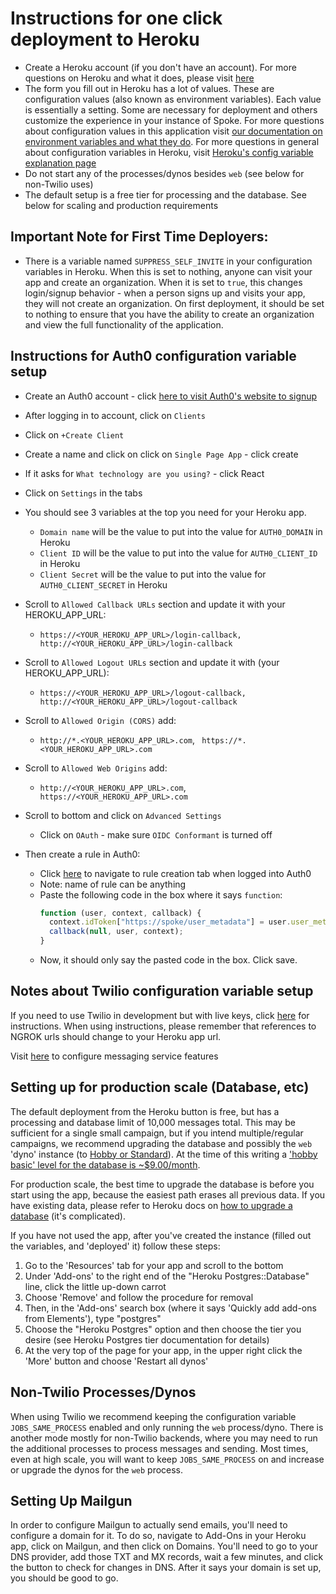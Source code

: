 # Instructions for one click deployment to Heroku
- Create a Heroku account (if you don't have an account). For more questions on Heroku and what it does, please visit [here](https://www.heroku.com/what)
- The form you fill out in Heroku has a lot of values. These are configuration values (also known as environment variables). Each value is essentially a setting. Some are necessary for deployment and others customize the experience in your instance of Spoke. For more questions about configuration values in this application visit [our documentation on environment variables and what they do](https://github.com/MoveOnOrg/Spoke/blob/main/docs/REFERENCE-environment_variables.md). For more questions in general about configuration variables in Heroku, visit [Heroku's config variable explanation page](https://devcenter.heroku.com/articles/config-vars)
- Do not start any of the processes/dynos besides `web` (see below for non-Twilio uses)
- The default setup is a free tier for processing and the database. See below for scaling and production requirements

## Important Note for First Time Deployers:
- There is a variable named `SUPPRESS_SELF_INVITE` in your configuration variables in Heroku. When this is set to nothing, anyone can visit your app and create an organization. When it is set to `true`, this changes login/signup behavior - when a person signs up and visits your app, they will not create an organization. On first deployment, it should be set to nothing to ensure that you have the ability to create an organization and view the full functionality of the application.

## Instructions for Auth0 configuration variable setup
- Create an Auth0 account - click [here to visit Auth0's website to signup](https://auth0.com/signup)
- After logging in to account, click on `Clients`
- Click on `+Create Client`
- Create a name and click on click on `Single Page App` - click create
- If it asks for `What technology are you using?` - click React
- Click on `Settings` in the tabs
- You should see 3 variables at the top you need for your Heroku app.
  - `Domain name` will be the value to put into the value for `AUTH0_DOMAIN` in Heroku
  - `Client ID` will be the value to put into the value for `AUTH0_CLIENT_ID` in Heroku
  - `Client Secret` will be the value to put into the value for `AUTH0_CLIENT_SECRET` in Heroku

- Scroll to `Allowed Callback URLs` section and update it with your HEROKU_APP_URL:
  - `https://<YOUR_HEROKU_APP_URL>/login-callback, http://<YOUR_HEROKU_APP_URL>/login-callback`

- Scroll to `Allowed Logout URLs` section and update it with (your HEROKU_APP_URL):
  - `https://<YOUR_HEROKU_APP_URL>/logout-callback, http://<YOUR_HEROKU_APP_URL>/logout-callback`
  
- Scroll to `Allowed Origin (CORS)` add:
  - `http://*.<YOUR_HEROKU_APP_URL>.com`, ` https://*.<YOUR_HEROKU_APP_URL>.com`
- Scroll to `Allowed Web Origins` add:
  - `http://<YOUR_HEROKU_APP_URL>.com`, ` https://<YOUR_HEROKU_APP_URL>.com`
- Scroll to bottom and click on `Advanced Settings`
  - Click on `OAuth` - make sure `OIDC Conformant` is turned off
- Then create a rule in Auth0:
  - Click [here](https://manage.auth0.com/#/rules/create) to navigate to rule creation tab when logged into Auth0
  - Note: name of rule can be anything
  - Paste the following code in the box where it says `function`:
    ```javascript
    function (user, context, callback) {
      context.idToken["https://spoke/user_metadata"] = user.user_metadata;
      callback(null, user, context);
    }
  - Now, it should only say the pasted code in the box. Click save.


## Notes about Twilio configuration variable setup
If you need to use Twilio in development but with live keys, click [here](https://github.com/MoveOnOrg/Spoke/blob/main/docs/HOWTO_INTEGRATE_TWILIO.md) for instructions.
When using instructions, please remember that references to NGROK urls should change to your Heroku app url.

Visit [here](https://www.twilio.com/docs/api/messaging/services-and-copilot) to configure messaging service features


## Setting up for production scale (Database, etc)

The default deployment from the Heroku button is free, but has a processing and database limit of 10,000 messages total.
This may be sufficient for a single small campaign, but if you intend multiple/regular campaigns, we recommend upgrading
the database and possibly the `web` 'dyno' instance (to [Hobby or Standard](https://devcenter.heroku.com/articles/dynos)).  At the time of this writing a ['hobby basic' level for the database is ~$9.00/month](https://devcenter.heroku.com/articles/heroku-postgres-plans#plan-tiers).

For production scale, the best time to upgrade the database is before you start using the app, because the easiest path erases all
previous data.  If you have existing data, please refer to Heroku docs on [how to upgrade a database](https://devcenter.heroku.com/articles/upgrading-heroku-postgres-databases) (it's complicated).

If you have not used the app, after you've created the instance (filled out the variables, and 'deployed' it)
follow these steps:

1. Go to the 'Resources' tab for your app and scroll to the bottom
2. Under 'Add-ons' to the right end of the "Heroku Postgres::Database" line, click the little up-down carrot
3. Choose 'Remove' and follow the procedure for removal
4. Then, in the 'Add-ons' search box (where it says 'Quickly add add-ons from Elements'), type "postgres"
5. Choose the "Heroku Postgres" option and then choose the tier you desire (see Heroku Postgres tier documentation for details)
6. At the very top of the page for your app, in the upper right click the 'More' button and choose 'Restart all dynos'


## Non-Twilio Processes/Dynos

When using Twilio we recommend keeping the configuration variable `JOBS_SAME_PROCESS` enabled and only running the `web` process/dyno.
There is another mode mostly for non-Twilio backends, where you may need to run the additional processes to process messages and sending.  Most times, even at high scale, you will want to keep `JOBS_SAME_PROCESS` on and increase or upgrade the dynos for the `web` process.

## Setting Up Mailgun
In order to configure Mailgun to actually send emails, you'll need to configure a domain for it. To do so, navigate
to Add-Ons in your Heroku app, click on Mailgun, and then click on Domains. You'll need to go to your DNS provider, add
those TXT and MX records, wait a few minutes, and click the button to check for changes in DNS. After it says your domain
is set up, you should be good to go.
